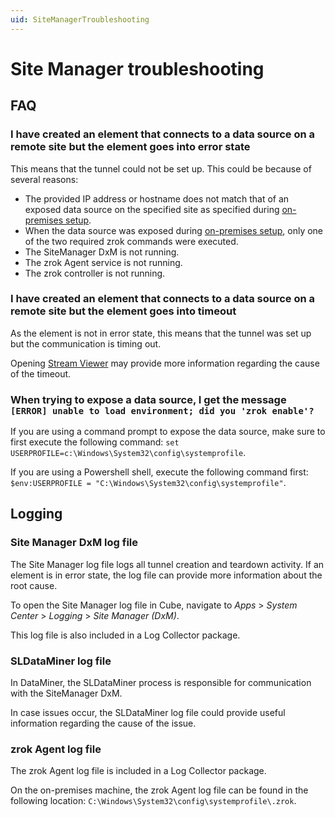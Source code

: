 ```yaml
---
uid: SiteManagerTroubleshooting
---
```


# Site Manager troubleshooting

## FAQ

### I have created an element that connects to a data source on a remote site but the element goes into error state

This means that the tunnel could not be set up. This could be because of several reasons:

- The provided IP address or hostname does not match that of an exposed data source on the specified site as specified during [on-premises setup](xref:SiteManagerGettingStarted#on-premises-setup).
- When the data source was exposed during [on-premises setup](xref:SiteManagerGettingStarted#on-premises-setup), only one of the two required zrok commands were executed.
- The SiteManager DxM is not running.
- The zrok Agent service is not running.
- The zrok controller is not running.

### I have created an element that connects to a data source on a remote site but the element goes into timeout

As the element is not in error state, this means that the tunnel was set up but the communication is timing out.

Opening [Stream Viewer](xref:Connecting_to_an_element_using_Stream_Viewer) may provide more information regarding the cause of the timeout.

### When trying to expose a data source, I get the message `[ERROR] unable to load environment; did you 'zrok enable'?`

If you are using a command prompt to expose the data source, make sure to first execute the following command: `set USERPROFILE=c:\Windows\System32\config\systemprofile`.

If you are using a Powershell shell, execute the following command first: `$env:USERPROFILE = "C:\Windows\System32\config\systemprofile"`.

## Logging

### Site Manager DxM log file

The Site Manager log file logs all tunnel creation and teardown activity. If an element is in error state, the log file can provide more information about the root cause.

To open the Site Manager log file in Cube, navigate to *Apps* > *System Center* > *Logging* > *Site Manager (DxM)*.

This log file is also included in a Log Collector package.

### SLDataMiner log file

In DataMiner, the SLDataMiner process is responsible for communication with the SiteManager DxM.

In case issues occur, the SLDataMiner log file could provide useful information regarding the cause of the issue.

### zrok Agent log file

The zrok Agent log file is included in a Log Collector package.

On the on-premises machine, the zrok Agent log file can be found in the following location: `C:\Windows\System32\config\systemprofile\.zrok`.
